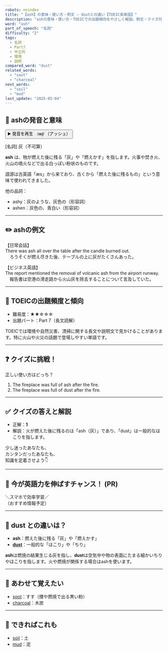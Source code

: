```yaml
---
robots: noindex
title: "【ash】の意味・使い方・例文 ― dustとの違い【TOEIC英単語】"
description: "ashの意味・使い方・TOEICでの出題傾向をやさしく解説。例文・クイズ付きでdustとの違いもわかりやすく学べます。"
word: "ash"
part_of_speech: "名詞"
difficulty: "2"
tags:
  - 名詞
  - Part7
  - 中立的
  - 環境
  - 説明
compared_word: "dust"
related_words:
  - "soot"
  - "charcoal"
next_words:
  - "soil"
  - "mud"
last_update: "2025-05-04"
---
```


## 🔰 ashの発音と意味

<button class="play-audio" onclick="playTTS('ash')">
  <span class="play-audio-main">
    ▶️ 発音を再生　/æʃ/
  </span>
  <span class="play-audio-sub">
    （アッシュ）
  </span>
</button>

[名詞] 灰（不可算）

**ash** は、物が燃えた後に残る「灰」や「燃えかす」を指します。火事や焚き火、火山の噴火などで出る白っぽい粉状のものです。

語源は古英語「æs」から来ており、古くから「燃えた後に残るもの」という意味で使われてきました。

他の品詞：  
- ashy：灰のような、灰色の（形容詞）
- ashen：灰色の、青白い（形容詞）

---

## ✏️ ashの例文

【日常会話】  
There was ash all over the table after the candle burned out.  
　ろうそくが燃え尽きた後、テーブルの上に灰がたくさんあった。

【ビジネス英語】  
The report mentioned the removal of volcanic ash from the airport runway.  
　報告書は空港の滑走路から火山灰を除去することについて言及していた。

---

## 🎯 TOEICの出題頻度と傾向

- 難易度：★★☆☆☆
- 出題パート：Part 7（長文読解）

TOEICでは環境や自然災害、清掃に関する長文や説明文で見かけることがあります。特に火山や火災の話題で登場しやすい単語です。

---

## ❓ クイズに挑戦！

正しい使い方はどっち？

1. The fireplace was full of ash after the fire.  
2. The fireplace was full of dust after the fire.

---

## ✅ クイズの答えと解説

- 正解：**1**
- 解説：火が燃えた後に残るのは「ash（灰）」であり、「dust」は一般的なほこりを指します。

少し迷ったあなたも、  
カンタンだったあなたも、  
知識を定着させよう👇️

---

## 🚀 今が英語力を伸ばすチャンス！ (PR)

<div class="info-center">
＼スマホで効率学習／<br>  
（おすすめ情報予定）
</div>

---

## 🤔  dust との違いは？

- **ash**：燃えた後に残る「灰」や「燃えかす」
- **[dust](/dust)**：一般的な「ほこり」や「ちり」

**ash**は燃焼の結果生じる灰を指し、**dust**は空気中や物の表面にたまる細かいちりやほこりを指します。火や燃焼が関係する場合はashを使います。

---

## 🧩 あわせて覚えたい

- [soot](/soot)：すす（煙や燃焼で出る黒い粉）
- [charcoal](/charcoal)：木炭

---

## 📖 できればこれも

- [soil](/soil)：土
- [mud](/mud)：泥

<!-- cvid: aid10_bid05 -->
